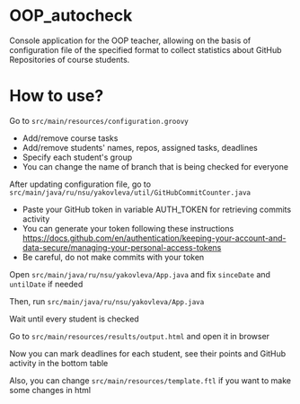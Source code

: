 # OOP_autocheck
Console application for the OOP teacher, allowing on the basis of configuration file of the specified format to collect statistics about GitHub Repositories of course students.

# How to use?

Go to `src/main/resources/configuration.groovy`
- Add/remove course tasks
- Add/remove students' names, repos, assigned tasks, deadlines
- Specify each student's group
- You can change the name of branch that is being checked for everyone

After updating configuration file, go to `src/main/java/ru/nsu/yakovleva/util/GitHubCommitCounter.java`
- Paste your GitHub token in variable AUTH_TOKEN for retrieving commits activity
- You can generate your token following these instructions https://docs.github.com/en/authentication/keeping-your-account-and-data-secure/managing-your-personal-access-tokens
- Be careful, do not make commits with your token

Open `src/main/java/ru/nsu/yakovleva/App.java` and fix `sinceDate` and `untilDate` if needed

Then, run `src/main/java/ru/nsu/yakovleva/App.java`

Wait until every student is checked 

Go to `src/main/resources/results/output.html` and open it in browser

Now you can mark deadlines for each student, see their points and GitHub activity in the bottom table

Also, you can change `src/main/resources/template.ftl` if you want to make some changes in html
